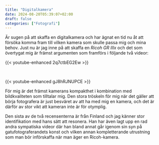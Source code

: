 ```yaml
---
title: "Digitalkamera"
date: 2024-08-20T05:39:07+02:00
draft: false
categories: ["Fotografi"]
---
```


Är sugen på att skaffa en digitalkamera och har ägnat en tid nu åt att försöka komma fram till vilken kamera som skulle passa mig och mina behov. Just nu är jag inne på att skaffa en *Ricoh GR IIIx* och det som övertygat mig är främst argumenten som framförs i följande två videor:

{{< youtube-enhanced 2q7ctbEG2Ew >}}

<br>

{{< youtube-enhanced gJ8hRJNUPCE >}}

För mig är det främst kamerans kompakthet i kombination med bildkvaliteten som tilltalar mig. Den stora tröskeln för mig när det gäller att börja fotografera är just besväret av att ha med mig en kamera, och det är därför av stor vikt att kameran inte är för otymplig. 

Den sista av de två recensenterna är från Finland och jag känner stor identifikation med hans sätt att resonera. Han har även lagt upp en rad andra sympatiska videor där han bland annat går igenom sin syn på gatufotograferandets konst och vilken annan kompletterande utrustning som man bör införskaffa när man äger en Ricoh-kamera.
